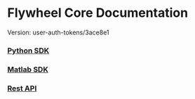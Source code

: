 # Flywheel Core Documentation
Version: user-auth-tokens/3ace8e1

### [Python SDK](python/)

### [Matlab SDK](matlab/)

### [Rest API](swagger/index.html)


